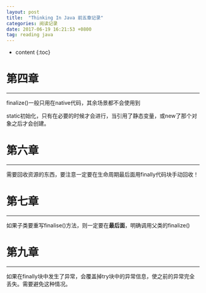 ```yaml
---
layout: post
title:  "Thinking In Java 前五章记录"
categories: 阅读记录
date: 2017-06-19 16:21:53 +0800
tag: reading java
---
```


* content
{:toc}

# 第四章
----------------------
finalize()一般只用在native代码，其余场景都不会使用到

static初始化，只有在必要的时候才会进行，当引用了静态变量，或new了那个对象之后才会创建。

# 第六章
----------------------
需要回收资源的东西，要注意一定要在生命周期最后面用finally代码块手动回收！

# 第七章
----------------------
如果子类要重写finalise()方法，则一定要在**最后面**，明确调用父类的finalize()

# 第九章
----------------------
如果在finally块中发生了异常，会覆盖掉try块中的异常信息，使之前的异常完全丢失。需要避免这种情况。

